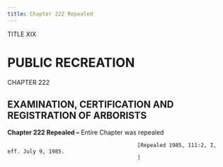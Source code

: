 ```yaml
---
title: Chapter 222 Repealed
---
```


TITLE XIX
                                             
PUBLIC RECREATION
=================

CHAPTER 222
                                             
EXAMINATION, CERTIFICATION AND REGISTRATION OF ARBORISTS
--------------------------------------------------------

**Chapter 222 Repealed –** Entire Chapter was repealed


                                             [Repealed 1985, 111:2, I, eff. July 9, 1985.
                                             ]
